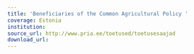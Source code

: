 ```yaml
---
title: 'Beneficiaries of the Common Agricultural Policy '
coverage: Estonia
institution: 
source_url: http://www.pria.ee/toetused/toetusesaajad
download_url: 
---
```

